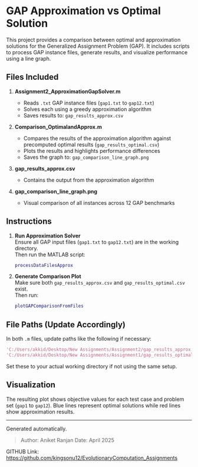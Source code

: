 
# GAP Approximation vs Optimal Solution

This project provides a comparison between optimal and approximation solutions for the Generalized Assignment Problem (GAP). It includes scripts to process GAP instance files, generate results, and visualize performance using a line graph.

## Files Included

1. **Assignment2_ApproximationGapSolver.m**  
   - Reads `.txt` GAP instance files (`gap1.txt` to `gap12.txt`)
   - Solves each using a greedy approximation algorithm
   - Saves results to: `gap_results_approx.csv`

2. **Comparison_OptimalandApprox.m**  
   - Compares the results of the approximation algorithm against precomputed optimal results (`gap_results_optimal.csv`)
   - Plots the results and highlights performance differences
   - Saves the graph to: `gap_comparison_line_graph.png`

3. **gap_results_approx.csv**  
   - Contains the output from the approximation algorithm

4. **gap_comparison_line_graph.png**  
   - Visual comparison of all instances across 12 GAP benchmarks

## Instructions

1. **Run Approximation Solver**  
   Ensure all GAP input files (`gap1.txt` to `gap12.txt`) are in the working directory.  
   Then run the MATLAB script:
   ```matlab
   processDataFilesApprox
   ```

2. **Generate Comparison Plot**  
   Make sure both `gap_results_approx.csv` and `gap_results_optimal.csv` exist.  
   Then run:
   ```matlab
   plotGAPComparisonFromFiles
   ```

## File Paths (Update Accordingly)

In both `.m` files, update paths like the following if necessary:
```matlab
'C:/Users/akkid/Desktop/New Assignments/Assignment2/gap_results_approx.csv'
'C:/Users/akkid/Desktop/New Assignments/Assignment1/gap_results_optimal.csv'
```

Set these to your actual working directory if not using the same setup.

## Visualization

The resulting plot shows objective values for each test case and problem set (`gap1` to `gap12`). Blue lines represent optimal solutions while red lines show approximation results.

---
Generated automatically.

> Author: Aniket Ranjan
> Date: April 2025

GITHUB Link: https://github.com/kingsonu12/EvolutionaryComputation_Assignments
